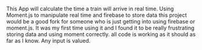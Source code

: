 This App will calculate the time a train will arrive in real time.  Using Moment.js to manipulate real time and firebase to store data this project would be a good fork for someone who is just getting into using firebase or moment.js.  It was my first time using it and I found it to be really frustrating storing data and using moment correctly. all code is working as it should as far as I know. Any input is valued.
